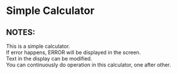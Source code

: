 # Simple Calculator
## NOTES:
This is a simple calculator.\
If error happens, ERROR will be displayed in the screen.\
Text in the display can be modified.\
You can continuously do operation in this calculator, one after other.
